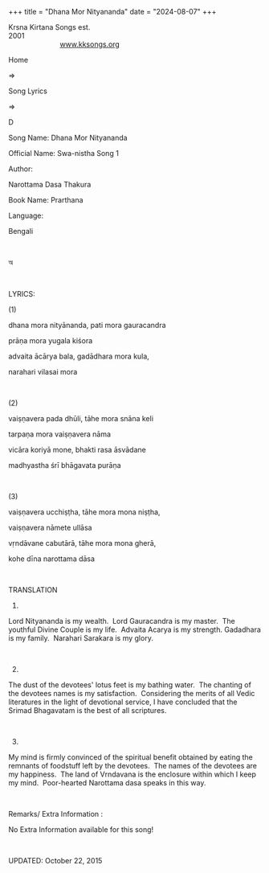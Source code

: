 +++ 
title = "Dhana Mor Nityananda"
date = "2024-08-07"
+++

Krsna Kirtana Songs est.
2001                                                                                                                                    
            
www.kksongs.org








Home
 
⇒
 
Song Lyrics
 
⇒
 
D


Song Name: Dhana Mor Nityananda


Official Name: Swa-nistha Song 1


Author:

Narottama Dasa Thakura


Book
Name: 
Prarthana


Language:

Bengali


 








অ








 


LYRICS:


(1)


dhana
mora nityānanda, pati mora gauracandra


prāṇa
mora yugala kiśora


advaita
ācārya bala, gadādhara mora kula,


narahari
vilasai mora


 


(2)


vaiṣṇavera
pada dhūli, tāhe mora snāna keli


tarpaṇa
mora vaiṣṇavera nāma


vicāra
koriyā mone, bhakti rasa āsvādane


madhyastha
śrī bhāgavata purāṇa


 


(3)


vaiṣṇavera
ucchiṣṭha, tāhe mora mona niṣṭha,


vaiṣṇavera
nāmete ullāsa


vṛndāvane
cabutārā, tāhe mora mona gherā,


kohe
dīna narottama dāsa


 


TRANSLATION


1)
Lord Nityananda is my wealth.  Lord Gauracandra is my master.  The
youthful Divine Couple is my life.  Advaita Acarya is my strength. Gadadhara
is my family.  Narahari Sarakara is my glory.


 


2)
The dust of the devotees' lotus feet is my bathing water.  The chanting of
the devotees names is my satisfaction.  Considering the merits of all
Vedic literatures in the light of devotional service, I have concluded that the
Srimad Bhagavatam is the best of all scriptures.


 


3)
My mind is firmly convinced of the spiritual benefit obtained by eating the
remnants of foodstuff left by the devotees.  The names of the devotees are
my happiness.  The land of Vrndavana is the enclosure within which I keep
my mind.  Poor-hearted Narottama dasa speaks in this way.


 


Remarks/ Extra
Information
: 


No
Extra Information available for this song!


 


UPDATED:
 October 22,
2015